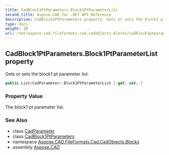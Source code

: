 ```yaml
---
title: CadBlock1PtParameters.Block1PtParameterList
second_title: Aspose.CAD for .NET API Reference
description: CadBlock1PtParameters property. Gets or sets the block1 pt parameter list
type: docs
weight: 10
url: /net/aspose.cad.fileformats.cad.cadobjects.blocks/cadblock1ptparameters/block1ptparameterlist/
---
```

## CadBlock1PtParameters.Block1PtParameterList property

Gets or sets the block1 pt parameter list.

```csharp
public List<CadParameter> Block1PtParameterList { get; set; }
```

### Property Value

The block1 pt parameter list.

### See Also

* class [CadParameter](../../../aspose.cad.fileformats.cad.cadparameters/cadparameter/)
* class [CadBlock1PtParameters](../)
* namespace [Aspose.CAD.FileFormats.Cad.CadObjects.Blocks](../../cadblock1ptparameters/)
* assembly [Aspose.CAD](../../../)


